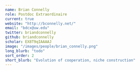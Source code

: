 ```yaml
---
name: Brian Connelly
role: Postdoc Extraordinaire
current: true
website: "http://bconnelly.net/"
email: "bdcx@uw.edu"
twitter: briandconnelly
github: briandconnelly
scholar: EX8T9qIAAAAJ
image: "/images/people/brian_connelly.png"
long_blurb: "todo"
sort_order: 2
short_blurb: "Evolution of cooperation, niche construction"
---
```

